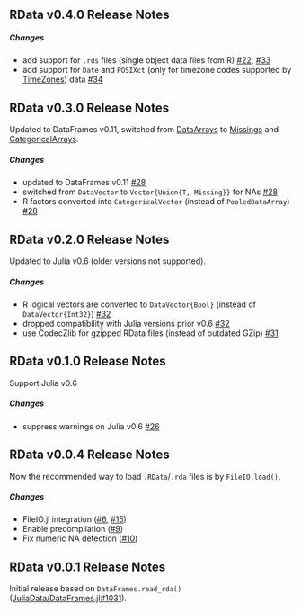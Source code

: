 ## RData v0.4.0 Release Notes

##### Changes
* add support for `.rds` files (single object data files from R) [#22], [#33]
* add support for `Date` and `POSIXct` (only for timezone codes supported by [TimeZones](https://github.com/JuliaTime/TimeZones.jl)) data [#34]

[#22]: https://github.com/JuliaStats/RData.jl/issues/22
[#33]: https://github.com/JuliaStats/RData.jl/issues/33
[#34]: https://github.com/JuliaStats/RData.jl/issues/34

## RData v0.3.0 Release Notes

Updated to DataFrames v0.11, switched from [DataArrays](https://github.com/JuliaData/DataArrays.jl) to [Missings](https://github.com/JuliaData/Missings.jl) and [CategoricalArrays](https://github.com/JuliaData/CategoricalArrays.jl).

##### Changes
* updated to DataFrames v0.11 [#28]
* switched from `DataVector` to `Vector{Union{T, Missing}}` for NAs [#28]
* R factors converted into `CategoricalVector` (instead of `PooledDataArray`) [#28]

[#28]: https://github.com/JuliaData/RData.jl/issues/28

## RData v0.2.0 Release Notes

Updated to Julia v0.6 (older versions not supported).

##### Changes
* R logical vectors are converted to `DataVector{Bool}` (instead of `DataVector{Int32}`) [#32]
* dropped compatibility with Julia versions prior v0.6 [#32]
* use CodecZlib for gzipped RData files (instead of outdated GZip) [#31]

[#31]: https://github.com/JuliaData/RData.jl/issues/31
[#32]: https://github.com/JuliaData/RData.jl/issues/32

## RData v0.1.0 Release Notes

Support Julia v0.6

##### Changes
* suppress warnings on Julia v0.6 [#26]

[#26]: https://github.com/JuliaData/RData.jl/issues/26

## RData v0.0.4 Release Notes

Now the recommended way to load `.RData`/`.rda` files is by `FileIO.load()`.

##### Changes
* FileIO.jl integration ([#6], [#15])
* Enable precompilation ([#9])
* Fix numeric NA detection ([#10])

## RData v0.0.1 Release Notes

Initial release based on `DataFrames.read_rda()` ([JuliaData/DataFrames.jl#1031]).

[#6]: https://github.com/JuliaData/RData.jl/issues/6
[#9]: https://github.com/JuliaData/RData.jl/issues/9
[#10]: https://github.com/JuliaData/RData.jl/issues/10
[#15]: https://github.com/JuliaData/RData.jl/issues/15

[JuliaData/DataFrames.jl#1031]: https://github.com/JuliaData/DataFrames.jl/pull/1031
